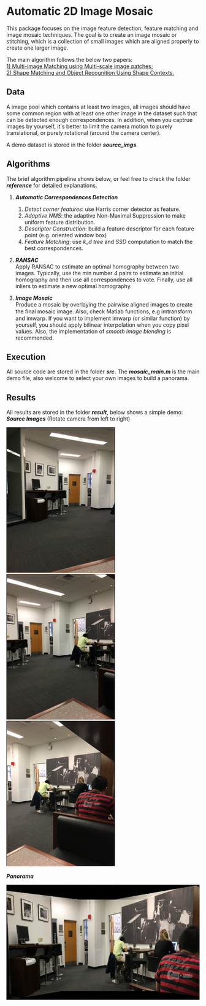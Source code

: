 # Automatic 2D Image Mosaic
This package focuses on the image feature detection, feature matching and image mosaic techniques. The goal is to create an image mosaic or stitching, which is a collection of small images which are aligned properly to create one larger image.        

The main algorithm follows the below two papers:         
[1) Multi-image Matching using Multi-scale image patches; ](http://ieeexplore.ieee.org/xpls/icp.jsp?arnumber=1467310)      
[2) Shape Matching and Object Recognition Using Shape Contexts.](http://citeseerx.ist.psu.edu/viewdoc/download?doi=10.1.1.441.6897&rep=rep1&type=pdf)


Data
----
A image pool which contains at least two images, all images should have some common region with at least one other image in the dataset such that can be detected enough correspondences. In addition, when you captrue images by yourself, it's better to limit the camera motion to purely translational, or purely rotational (around the camera center).        

A demo dataset is stored in the folder **_source_imgs_**.


Algorithms
----------
The brief algorithm pipeline shows below, or feel free to check the folder **_reference_** for detailed explanations.       
1. **_Automatic Correspondences Detection_**        
    1. _Detect corner features_: use Harris corner detector as feature.     
    2. _Adaptive NMS_: the adaptive Non-Maximal Suppression to make uniform feature distribution.
    3. _Descriptor Construction_: build a feature descriptor for each feature point (e.g. oriented window box)
    4. _Feature Matching_: use _k_d tree_ and _SSD_ computation to match the best correspondences.

2. **_RANSAC_**         
Apply RANSAC to estimate an optimal homography between two images. Typically, use the min number _4_ pairs to estimate an initial homography and then use all correspondences to vote. Finally, use all inliers to estimate a new optimal homography.

3. **_Image Mosaic_**        
Produce a mosaic by overlaying the pairwise aligned images to create the ﬁnal mosaic image. Also, check Matlab functions, e.g imtransform and imwarp. If you want to implement imwarp (or similar function) by yourself, you should apply bilinear interpolation when you copy pixel values. Also, the implementation of _smooth image blending_ is recommended.


Execution
---------
All source code are stored in the folder **_src_**. The **_mosaic_main.m_** is the main demo file, also welcome to select your own images to build a panorama.


Results
-------
All results are stored in the folder **_result_**, below shows a simple demo:                
**_Source Images_** (Rotate camera from left to right)
<p >
  <img src = "./source_imgs/source1.png?raw=true" width="283" height="380">
  <img src = "./source_imgs/source2.png?raw=true" width="283" height="380">
  <img src = "./source_imgs/source3.png?raw=true" width="283" height="380">
</p>

**_Panorama_**
<div align=center>
  <img width="600" height="300" src="./result/panorama.png", alt="panorama"/>
</div>
